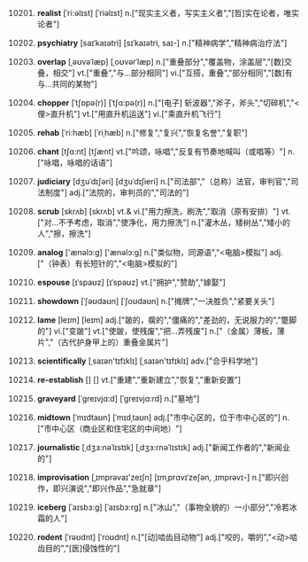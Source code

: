 10201. **realist**
[ˈri:əlɪst]  [ˈriəlɪst]
n.["现实主义者，写实主义者","[哲]实在论者，唯实论者"]  

10202. **psychiatry**
[saɪˈkaɪətri]  [sɪˈkaɪətri, saɪ-]
n.["精神病学","精神病治疗法"]  

10203. **overlap**
[ˌəʊvəˈlæp]  [ˌoʊvərˈlæp]
n.["重叠部分","覆盖物，涂盖层","[数]交叠，相交"]  vt.["重叠","与…部分相同"]  vi.["互搭，重叠","部分相同","[数]有与…共同的某物"]  

10204. **chopper**
[ˈtʃɒpə(r)]  [ˈtʃɑ:pə(r)]
n.["[电子] 斩波器","斧子，斧头","切碎机","<俚>直升机"]  vt.["用直升机运送"]  vi.["乘直升机飞行"]  

10205. **rehab**
[ˈri:hæb]  [ˈriˌhæb]
n.["修复","复兴","恢复名誉","复职"]  

10206. **chant**
[tʃɑ:nt]  [tʃænt]
vt.["吟颂，咏唱","反复有节奏地喊叫（或唱等）"]  n.["咏唱，咏唱的话语"]  

10207. **judiciary**
[dʒuˈdɪʃəri]  [dʒuˈdɪʃieri]
n.["司法部","（总称）法官，审判官","司法制度"]  adj.["法院的，审判员的","司法的"]  

10208. **scrub**
[skrʌb]  [skrʌb]
vt.& vi.["用力擦洗，刷洗","取消（原有安排）"]  vt.["对…不予考虑，取消","使净化，用力擦洗"]  n.["灌木丛，矮树丛","矮小的人","擦，擦洗"]  

10209. **analog**
['ænəlɔ:g]  ['ænəlɔ:g]
n.["类似物，同源语","<电脑>模拟"]  adj.["（钟表）有长短针的","<电脑>模拟的"]  

10210. **espouse**
[ɪˈspaʊz]  [ɪˈspaʊz]
vt.["拥护","赞助","嫁娶"]  

10211. **showdown**
[ˈʃəʊdaʊn]  [ˈʃoʊdaʊn]
n.["摊牌","一决胜负","紧要关头"]  

10212. **lame**
[leɪm]  [leɪm]
adj.["跛的，瘸的","僵痛的","差劲的，无说服力的","蹩脚的"]  vi.["变跛"]  vt.["使跛，使残废","把…弄残废"]  n.["（金属）薄板，薄片","（古代护身甲上的）重叠金属片"]  

10213. **scientifically**
[ˌsaɪən'tɪfɪklɪ]  [ˌsaɪən'tɪfɪklɪ]
adv.["合乎科学地"]  

10214. **re-establish**
[]  []
vt.["重建","重新建立","恢复","重新安置"]  

10215. **graveyard**
[ˈgreɪvjɑ:d]  [ˈgreɪvjɑ:rd]
n.["墓地"]  

10216. **midtown**
[ˈmɪdtaʊn]  [ˈmɪdˌtaʊn]
adj.["市中心区的，位于市中心区的"]  n.["市中心区（商业区和住宅区的中间地）"]  

10217. **journalistic**
[ˌdʒɜ:nəˈlɪstɪk]  [ˌdʒɜ:rnəˈlɪstɪk]
adj.["新闻工作者的","新闻业的"]  

10218. **improvisation**
[ˌɪmprəvaɪ'zeɪʃn]  [ɪmˌprɑvɪˈzeʃən, ˌɪmprəvɪ-]
n.["即兴创作，即兴演说","即兴作品","急就章"]  

10219. **iceberg**
[ˈaɪsbɜ:g]  [ˈaɪsbɜ:rg]
n.["冰山","（事物全貌的）一小部分","冷若冰霜的人"]  

10220. **rodent**
[ˈrəʊdnt]  [ˈroʊdnt]
n.["[动]啮齿目动物"]  adj.["咬的，嚼的","<动>啮齿目的","[医]侵蚀性的"]  

